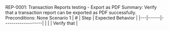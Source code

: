 REP-0001: Transaction Reports testing - Export as PDF
Summary: Verify that a transaction report can be exported as PDF successfully.
Preconditions: None
Scenario 1
 | \# | Step | Expected Behavior | 
 |---|------|-------------------| 
 |   |      | Verify that       | 
